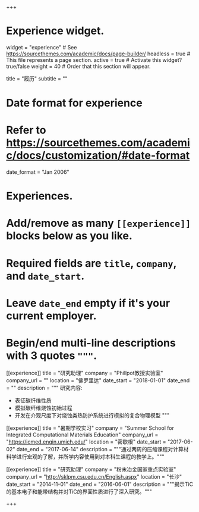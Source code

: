 +++
# Experience widget.
widget = "experience"  # See https://sourcethemes.com/academic/docs/page-builder/
headless = true  # This file represents a page section.
active = true  # Activate this widget? true/false
weight = 40  # Order that this section will appear.

title = "履历"
subtitle = ""

# Date format for experience
#   Refer to https://sourcethemes.com/academic/docs/customization/#date-format
date_format = "Jan 2006"

# Experiences.
#   Add/remove as many `[[experience]]` blocks below as you like.
#   Required fields are `title`, `company`, and `date_start`.
#   Leave `date_end` empty if it's your current employer.
#   Begin/end multi-line descriptions with 3 quotes `"""`.
[[experience]]
  title = "研究助理"
  company = "Phillpot教授实验室"
  company_url = ""
  location = "佛罗里达"
  date_start = "2018-01-01"
  date_end = ""
  description = """
  研究内容:
  
  * 表征碳纤维性质
  * 模拟碳纤维烧蚀初始过程 
  * 开发在介观尺度下对烧蚀类热防护系统进行模拟的复合物理模型
  """

[[experience]]
  title = "暑期学校实习"
  company = "Summer School for Integrated Computational Materials Education"
  company_url = "https://icmed.engin.umich.edu/"
  location = "密歇根"
  date_start = "2017-06-02"
  date_end = "2017-06-14"
  description = """通过两周的压缩课程对计算材料学进行宏观的了解，并所学内容使用到对本科生课程的教学上。"""

[[experience]]
  title = "研究助理"
  company = "粉末冶金国家重点实验室"
  company_url = "http://sklpm.csu.edu.cn/English.aspx"
  location = "长沙"
  date_start = "2014-11-01"
  date_end = "2016-06-01"
  description = """揭示TiC的基本电子和能带结构并对TiC的界面性质进行了深入研究。"""

+++
